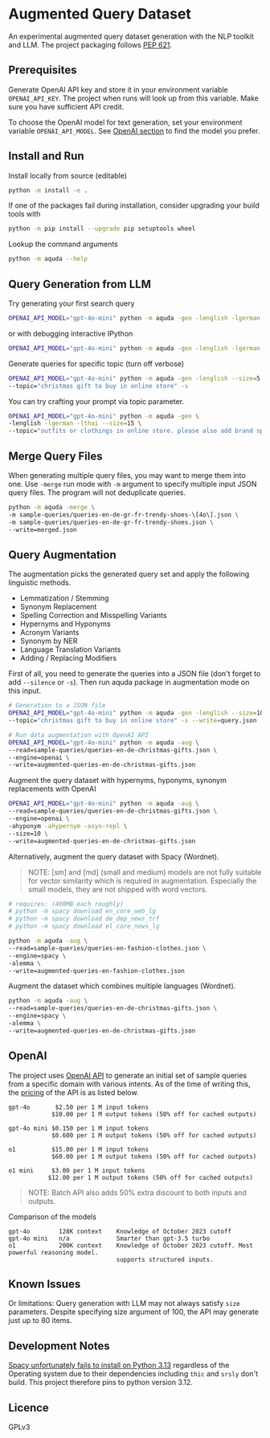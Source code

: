 # Augmented Query Dataset

An experimental augmented query dataset generation with the NLP toolkit and LLM. The project packaging follows [PEP 621](https://peps.python.org/pep-0621/).

## Prerequisites

Generate OpenAI API key and store it in your environment variable `OPENAI_API_KEY`. The project when runs will look up from this variable. Make sure you have sufficient API credit.

To choose the OpenAI model for text generation, set your environment variable `OPENAI_API_MODEL`. See [OpenAI section](#openai) to find the model you prefer.

## Install and Run

Install locally from source (editable)

```sh
python -m install -e .
```

If one of the packages fail during installation, consider upgrading your build tools with

```sh
python -m pip install --upgrade pip setuptools wheel
```

Lookup the command arguments

```sh
python -m aquda --help
```

## Query Generation from LLM

Try generating your first search query

```sh
OPENAI_API_MODEL="gpt-4o-mini" python -m aquda -gen -lenglish -lgerman --size=1
```

or with debugging interactive IPython

```sh
OPENAI_API_MODEL="gpt-4o-mini" python -m aquda -gen -lenglish -lgerman --size=1 --debug
```

Generate queries for specific topic (turn off verbose)

```sh
OPENAI_API_MODEL="gpt-4o-mini" python -m aquda -gen -lenglish --size=5 \
--topic="christmas gift to buy in online store" -s
```

You can try crafting your prompt via topic parameter.

```sh
OPENAI_API_MODEL="gpt-4o-mini" python -m aquda -gen \
-lenglish -lgerman -lthai --size=15 \
--topic="outfits or clothings in online store. please also add brand specific to some search queries if possible, also try different types of queries from users from various demographical groups" --silence
```

## Merge Query Files

When generating multiple query files, you may want to merge them into one. Use `-merge` run mode with `-m` argument to specify multiple input JSON query files. The program will not deduplicate queries.

```sh
python -m aquda -merge \
-m sample-queries/queries-en-de-gr-fr-trendy-shoes-\[4o\].json \
-m sample-queries/queries-en-de-gr-fr-trendy-shoes.json \
--write=merged.json
```

## Query Augmentation

The augmentation picks the generated query set and apply the following linguistic methods.

- Lemmatization / Stemming
- Synonym Replacement
- Spelling Correction and Misspelling Variants
- Hypernyms and Hyponyms
- Acronym Variants
- Synonym by NER
- Language Translation Variants
- Adding / Replacing Modifiers

First of all, you need to generate the queries into a JSON file (don't forget to add `--silence` or `-s`). Then run aquda package in augmentation mode on this input.

```sh
# Generation to a JSON file
OPENAI_API_MODEL="gpt-4o-mini" python -m aquda -gen -lenglish --size=10 \
--topic="christmas gift to buy in online store" -s --write=query.json

# Run data augmentation with OpenAI API
OPENAI_API_MODEL="gpt-4o-mini" python -m aquda -aug \
--read=sample-queries/queries-en-de-christmas-gifts.json \
--engine=openai \
--write=augmented-queries-en-de-christmas-gifts.json
```

Augment the query dataset with hypernyms, hyponyms, synonym replacements with OpenAI

```sh
OPENAI_API_MODEL="gpt-4o-mini" python -m aquda -aug \
--read=sample-queries/queries-en-de-christmas-gifts.json \
--engine=openai \
-ahyponym -ahypernym -asyn-repl \
--size=10 \
--write=augmented-queries-en-de-christmas-gifts.json
```

Alternatively, augment the query dataset with Spacy (Wordnet).

> NOTE: [sm] and [md] (small and medium) models are not fully suitable for vector similarity which is required in augmentation. Especially the small models, they are not shipped with word vectors.

```sh
# requires: (400MB each roughly)
# python -m spacy download en_core_web_lg
# python -m spacy download de_dep_news_trf
# python -m spacy download el_core_news_lg

python -m aquda -aug \
--read=sample-queries/queries-en-fashion-clothes.json \
--engine=spacy \
-alemma \
--write=augmented-queries-en-fashion-clothes.json
```

Augment the dataset which combines multiple languages (Wordnet).

```sh
python -m aquda -aug \
--read=sample-queries/queries-en-de-christmas-gifts.json \
--engine=spacy \
-alemma \
--write=augmented-queries-en-de-christmas-gifts.json
```

## OpenAI

The project uses [OpenAI API](https://platform.openai.com/docs/overview) to generate an initial set of sample queries from a specific domain with various intents. As of the time of writing this, the [pricing](https://openai.com/api/pricing/) of the API is as listed below.

```
gpt-4o       $2.50 per 1 M input tokens
            $10.00 per 1 M output tokens (50% off for cached outputs)

gpt-4o mini $0.150 per 1 M input tokens
            $0.600 per 1 M output tokens (50% off for cached outputs)

o1          $15.00 per 1 M input tokens
            $60.00 per 1 M output tokens (50% off for cached outputs)
          
o1 mini     $3.00 per 1 M input tokens
           $12.00 per 1 M output tokens (50% off for cached outputs)
```

> NOTE: Batch API also adds 50% extra discount to both inputs and outputs.

Comparison of the models

```
gpt-4o        128K context    Knowledge of October 2023 cutoff
gpt-4o mini   n/a             Smarter than gpt-3.5 turbo
o1            200K context    Knowledge of October 2023 cutoff. Most powerful reasoning model.
                              supports structured inputs.
```

## Known Issues

Or limitations: Query generation with LLM may not always satisfy `size` parameters. Despite specifying size argument of 100, the API may generate just up to 80 items.

## Development Notes

[Spacy unfortunately fails to install on Python 3.13](https://github.com/explosion/spaCy/issues/13658) regardless of the Operating system due to their dependencies including `thic` and `srsly` don't build. This project therefore pins to python version 3.12.


## Licence

GPLv3
